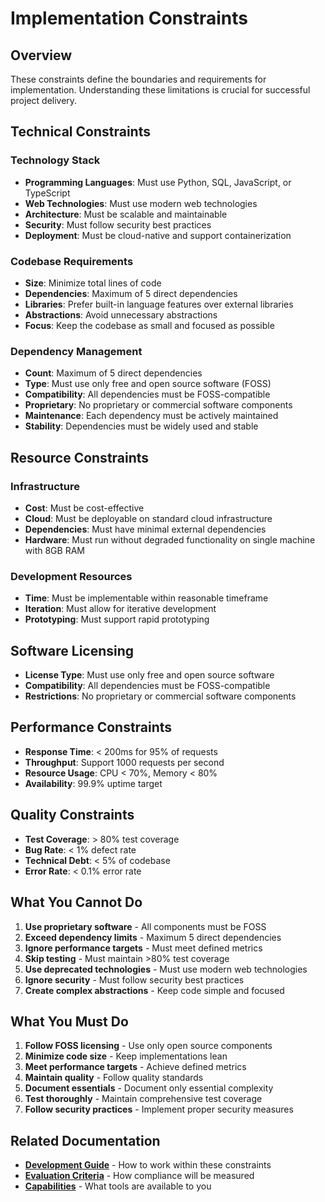 # Implementation Constraints

## Overview
These constraints define the boundaries and requirements for implementation. Understanding these limitations is crucial for successful project delivery.

## Technical Constraints

### Technology Stack
- **Programming Languages**: Must use Python, SQL, JavaScript, or TypeScript
- **Web Technologies**: Must use modern web technologies
- **Architecture**: Must be scalable and maintainable
- **Security**: Must follow security best practices
- **Deployment**: Must be cloud-native and support containerization

### Codebase Requirements
- **Size**: Minimize total lines of code
- **Dependencies**: Maximum of 5 direct dependencies
- **Libraries**: Prefer built-in language features over external libraries
- **Abstractions**: Avoid unnecessary abstractions
- **Focus**: Keep the codebase as small and focused as possible

### Dependency Management
- **Count**: Maximum of 5 direct dependencies
- **Type**: Must use only free and open source software (FOSS)
- **Compatibility**: All dependencies must be FOSS-compatible
- **Proprietary**: No proprietary or commercial software components
- **Maintenance**: Each dependency must be actively maintained
- **Stability**: Dependencies must be widely used and stable

## Resource Constraints

### Infrastructure
- **Cost**: Must be cost-effective
- **Cloud**: Must be deployable on standard cloud infrastructure
- **Dependencies**: Must have minimal external dependencies
- **Hardware**: Must run without degraded functionality on single machine with 8GB RAM

### Development Resources
- **Time**: Must be implementable within reasonable timeframe
- **Iteration**: Must allow for iterative development
- **Prototyping**: Must support rapid prototyping

## Software Licensing
- **License Type**: Must use only free and open source software
- **Compatibility**: All dependencies must be FOSS-compatible
- **Restrictions**: No proprietary or commercial software components

## Performance Constraints
- **Response Time**: < 200ms for 95% of requests
- **Throughput**: Support 1000 requests per second
- **Resource Usage**: CPU < 70%, Memory < 80%
- **Availability**: 99.9% uptime target

## Quality Constraints
- **Test Coverage**: > 80% test coverage
- **Bug Rate**: < 1% defect rate
- **Technical Debt**: < 5% of codebase
- **Error Rate**: < 0.1% error rate

## What You Cannot Do
1. **Use proprietary software** - All components must be FOSS
2. **Exceed dependency limits** - Maximum 5 direct dependencies
3. **Ignore performance targets** - Must meet defined metrics
4. **Skip testing** - Must maintain >80% test coverage
5. **Use deprecated technologies** - Must use modern web technologies
6. **Ignore security** - Must follow security best practices
7. **Create complex abstractions** - Keep code simple and focused

## What You Must Do
1. **Follow FOSS licensing** - Use only open source components
2. **Minimize code size** - Keep implementations lean
3. **Meet performance targets** - Achieve defined metrics
4. **Maintain quality** - Follow quality standards
5. **Document essentials** - Document only essential complexity
6. **Test thoroughly** - Maintain comprehensive test coverage
7. **Follow security practices** - Implement proper security measures

## Related Documentation
- **[Development Guide](development.md)** - How to work within these constraints
- **[Evaluation Criteria](evaluation.md)** - How compliance will be measured
- **[Capabilities](capabilities.md)** - What tools are available to you 